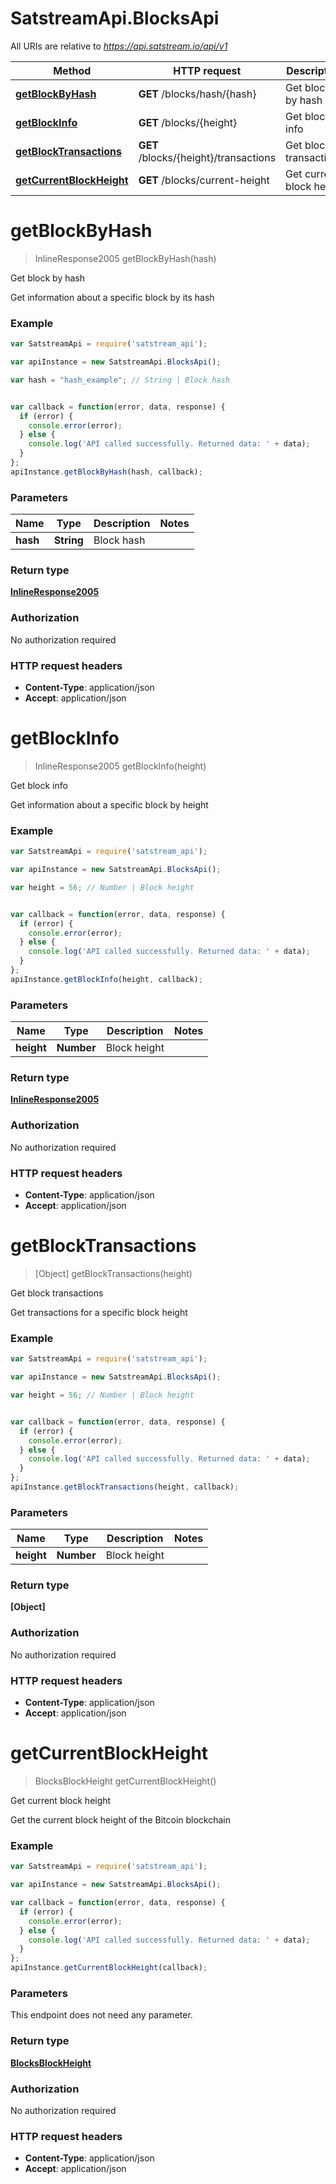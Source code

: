 # SatstreamApi.BlocksApi

All URIs are relative to *https://api.satstream.io/api/v1*

Method | HTTP request | Description
------------- | ------------- | -------------
[**getBlockByHash**](BlocksApi.md#getBlockByHash) | **GET** /blocks/hash/{hash} | Get block by hash
[**getBlockInfo**](BlocksApi.md#getBlockInfo) | **GET** /blocks/{height} | Get block info
[**getBlockTransactions**](BlocksApi.md#getBlockTransactions) | **GET** /blocks/{height}/transactions | Get block transactions
[**getCurrentBlockHeight**](BlocksApi.md#getCurrentBlockHeight) | **GET** /blocks/current-height | Get current block height


<a name="getBlockByHash"></a>
# **getBlockByHash**
> InlineResponse2005 getBlockByHash(hash)

Get block by hash

Get information about a specific block by its hash

### Example
```javascript
var SatstreamApi = require('satstream_api');

var apiInstance = new SatstreamApi.BlocksApi();

var hash = "hash_example"; // String | Block hash


var callback = function(error, data, response) {
  if (error) {
    console.error(error);
  } else {
    console.log('API called successfully. Returned data: ' + data);
  }
};
apiInstance.getBlockByHash(hash, callback);
```

### Parameters

Name | Type | Description  | Notes
------------- | ------------- | ------------- | -------------
 **hash** | **String**| Block hash | 

### Return type

[**InlineResponse2005**](InlineResponse2005.md)

### Authorization

No authorization required

### HTTP request headers

 - **Content-Type**: application/json
 - **Accept**: application/json

<a name="getBlockInfo"></a>
# **getBlockInfo**
> InlineResponse2005 getBlockInfo(height)

Get block info

Get information about a specific block by height

### Example
```javascript
var SatstreamApi = require('satstream_api');

var apiInstance = new SatstreamApi.BlocksApi();

var height = 56; // Number | Block height


var callback = function(error, data, response) {
  if (error) {
    console.error(error);
  } else {
    console.log('API called successfully. Returned data: ' + data);
  }
};
apiInstance.getBlockInfo(height, callback);
```

### Parameters

Name | Type | Description  | Notes
------------- | ------------- | ------------- | -------------
 **height** | **Number**| Block height | 

### Return type

[**InlineResponse2005**](InlineResponse2005.md)

### Authorization

No authorization required

### HTTP request headers

 - **Content-Type**: application/json
 - **Accept**: application/json

<a name="getBlockTransactions"></a>
# **getBlockTransactions**
> [Object] getBlockTransactions(height)

Get block transactions

Get transactions for a specific block height

### Example
```javascript
var SatstreamApi = require('satstream_api');

var apiInstance = new SatstreamApi.BlocksApi();

var height = 56; // Number | Block height


var callback = function(error, data, response) {
  if (error) {
    console.error(error);
  } else {
    console.log('API called successfully. Returned data: ' + data);
  }
};
apiInstance.getBlockTransactions(height, callback);
```

### Parameters

Name | Type | Description  | Notes
------------- | ------------- | ------------- | -------------
 **height** | **Number**| Block height | 

### Return type

**[Object]**

### Authorization

No authorization required

### HTTP request headers

 - **Content-Type**: application/json
 - **Accept**: application/json

<a name="getCurrentBlockHeight"></a>
# **getCurrentBlockHeight**
> BlocksBlockHeight getCurrentBlockHeight()

Get current block height

Get the current block height of the Bitcoin blockchain

### Example
```javascript
var SatstreamApi = require('satstream_api');

var apiInstance = new SatstreamApi.BlocksApi();

var callback = function(error, data, response) {
  if (error) {
    console.error(error);
  } else {
    console.log('API called successfully. Returned data: ' + data);
  }
};
apiInstance.getCurrentBlockHeight(callback);
```

### Parameters
This endpoint does not need any parameter.

### Return type

[**BlocksBlockHeight**](BlocksBlockHeight.md)

### Authorization

No authorization required

### HTTP request headers

 - **Content-Type**: application/json
 - **Accept**: application/json

